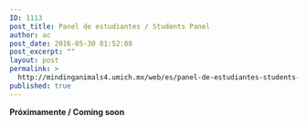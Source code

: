 ```yaml
---
ID: 1113
post_title: Panel de estudiantes / Students Panel
author: ac
post_date: 2016-05-30 01:52:08
post_excerpt: ""
layout: post
permalink: >
  http://mindinganimals4.umich.mx/web/es/panel-de-estudiantes-students-panel/
published: true
---
```

<strong>Próximamente / Coming soon</strong>